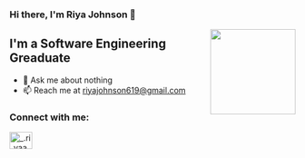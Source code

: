 

### Hi there, I'm Riya Johnson 👋

<img align='right' src='https://github.com/Rishit-dagli/Rishit-dagli/blob/master/images/octocat-anime.gif' width='150"'>

## I'm a Software Engineering Greaduate

- 💬 Ask me about nothing
- 📫 Reach me at riyajohnson619@gmail.com

<h3 align="left">Connect with me:</h3>
<p align="left">
<a href="https://instagram.com/_.ri_yaa_" target="blank"><img align="center" src="https://raw.githubusercontent.com/rahuldkjain/github-profile-readme-generator/master/src/images/icons/Social/instagram.svg" alt="_.ri_yaa_" height="30" width="40" /></a>
</p>
